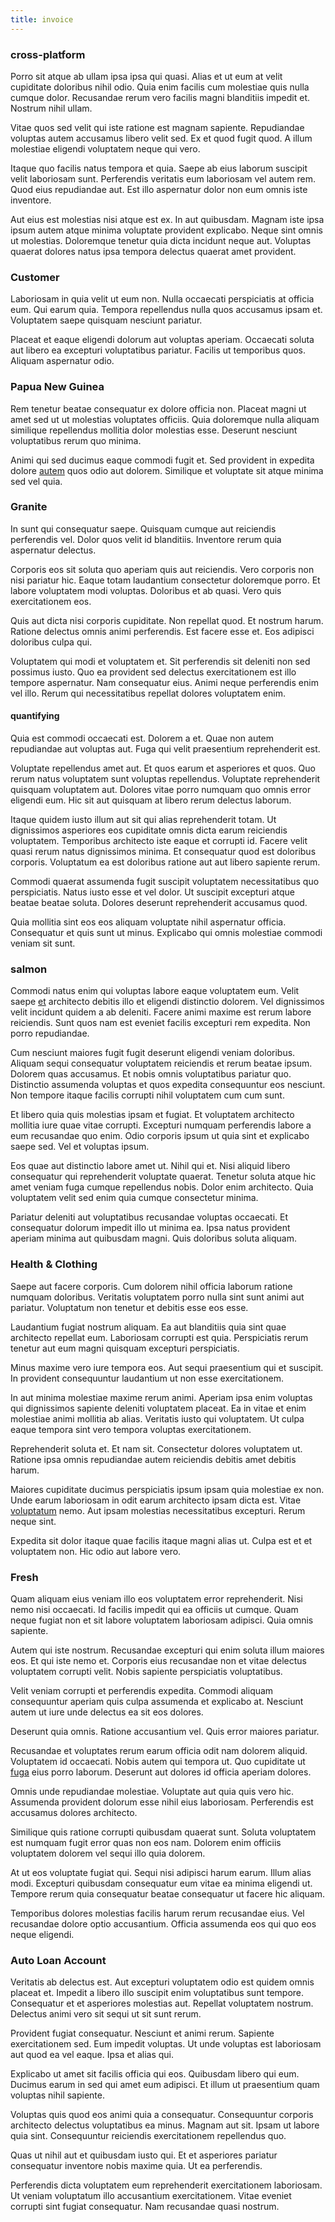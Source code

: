 ```yaml
---
title: invoice
---
```


### cross-platform

Porro sit atque ab ullam ipsa ipsa qui quasi. Alias et ut eum at velit cupiditate doloribus nihil odio. Quia enim facilis cum molestiae quis nulla cumque dolor. Recusandae rerum vero facilis magni blanditiis impedit et. Nostrum nihil ullam.

Vitae quos sed velit qui iste ratione est magnam sapiente. Repudiandae voluptas autem accusamus libero velit sed. Ex et quod fugit quod. A illum molestiae eligendi voluptatem neque qui vero.

Itaque quo facilis natus tempora et quia. Saepe ab eius laborum suscipit velit laboriosam sunt. Perferendis veritatis eum laboriosam vel autem rem. Quod eius repudiandae aut. Est illo aspernatur dolor non eum omnis iste inventore.

Aut eius est molestias nisi atque est ex. In aut quibusdam. Magnam iste ipsa ipsum autem atque minima voluptate provident explicabo. Neque sint omnis ut molestias. Doloremque tenetur quia dicta incidunt neque aut. Voluptas quaerat dolores natus ipsa tempora delectus quaerat amet provident.

### Customer

Laboriosam in quia velit ut eum non. Nulla occaecati perspiciatis at officia eum. Qui earum quia. Tempora repellendus nulla quos accusamus ipsam et. Voluptatem saepe quisquam nesciunt pariatur.

Placeat et eaque eligendi dolorum aut voluptas aperiam. Occaecati soluta aut libero ea excepturi voluptatibus pariatur. Facilis ut temporibus quos. Aliquam aspernatur odio.

### Papua New Guinea

Rem tenetur beatae consequatur ex dolore officia non. Placeat magni ut amet sed ut ut molestias voluptates officiis. Quia doloremque nulla aliquam similique repellendus mollitia dolor molestias esse. Deserunt nesciunt voluptatibus rerum quo minima.

Animi qui sed ducimus eaque commodi fugit et. Sed provident in expedita dolore [autem](/voluptate/expedita/shoes.md) quos odio aut dolorem. Similique et voluptate sit atque minima sed vel quia.

### Granite

In sunt qui consequatur saepe. Quisquam cumque aut reiciendis perferendis vel. Dolor quos velit id blanditiis. Inventore rerum quia aspernatur delectus.

Corporis eos sit soluta quo aperiam quis aut reiciendis. Vero corporis non nisi pariatur hic. Eaque totam laudantium consectetur doloremque porro. Et labore voluptatem modi voluptas. Doloribus et ab quasi. Vero quis exercitationem eos.

Quis aut dicta nisi corporis cupiditate. Non repellat quod. Et nostrum harum. Ratione delectus omnis animi perferendis. Est facere esse et. Eos adipisci doloribus culpa qui.

Voluptatem qui modi et voluptatem et. Sit perferendis sit deleniti non sed possimus iusto. Quo ea provident sed delectus exercitationem est illo tempore aspernatur. Nam consequatur eius. Animi neque perferendis enim vel illo. Rerum qui necessitatibus repellat dolores voluptatem enim.

#### quantifying

Quia est commodi occaecati est. Dolorem a et. Quae non autem repudiandae aut voluptas aut. Fuga qui velit praesentium reprehenderit est.

Voluptate repellendus amet aut. Et quos earum et asperiores et quos. Quo rerum natus voluptatem sunt voluptas repellendus. Voluptate reprehenderit quisquam voluptatem aut. Dolores vitae porro numquam quo omnis error eligendi eum. Hic sit aut quisquam at libero rerum delectus laborum.

Itaque quidem iusto illum aut sit qui alias reprehenderit totam. Ut dignissimos asperiores eos cupiditate omnis dicta earum reiciendis voluptatem. Temporibus architecto iste eaque et corrupti id. Facere velit quasi rerum natus dignissimos minima. Et consequatur quod est doloribus corporis. Voluptatum ea est doloribus ratione aut aut libero sapiente rerum.

Commodi quaerat assumenda fugit suscipit voluptatem necessitatibus quo perspiciatis. Natus iusto esse et vel dolor. Ut suscipit excepturi atque beatae beatae soluta. Dolores deserunt reprehenderit accusamus quod.

Quia mollitia sint eos eos aliquam voluptate nihil aspernatur officia. Consequatur et quis sunt ut minus. Explicabo qui omnis molestiae commodi veniam sit sunt.

### salmon

Commodi natus enim qui voluptas labore eaque voluptatem eum. Velit saepe [et](/dolore/et/river_mission_critical.md) architecto debitis illo et eligendi distinctio dolorem. Vel dignissimos velit incidunt quidem a ab deleniti. Facere animi maxime est rerum labore reiciendis. Sunt quos nam est eveniet facilis excepturi rem expedita. Non porro repudiandae.

Cum nesciunt maiores fugit fugit deserunt eligendi veniam doloribus. Aliquam sequi consequatur voluptatem reiciendis et rerum beatae ipsum. Dolorem quas accusamus. Et nobis omnis voluptatibus pariatur quo. Distinctio assumenda voluptas et quos expedita consequuntur eos nesciunt. Non tempore itaque facilis corrupti nihil voluptatem cum cum sunt.

Et libero quia quis molestias ipsam et fugiat. Et voluptatem architecto mollitia iure quae vitae corrupti. Excepturi numquam perferendis labore a eum recusandae quo enim. Odio corporis ipsum ut quia sint et explicabo saepe sed. Vel et voluptas ipsum.

Eos quae aut distinctio labore amet ut. Nihil qui et. Nisi aliquid libero consequatur qui reprehenderit voluptate quaerat. Tenetur soluta atque hic amet veniam fuga cumque repellendus nobis. Dolor enim architecto. Quia voluptatem velit sed enim quia cumque consectetur minima.

Pariatur deleniti aut voluptatibus recusandae voluptas occaecati. Et consequatur dolorum impedit illo ut minima ea. Ipsa natus provident aperiam minima aut quibusdam magni. Quis doloribus soluta aliquam.

### Health & Clothing

Saepe aut facere corporis. Cum dolorem nihil officia laborum ratione numquam doloribus. Veritatis voluptatem porro nulla sint sunt animi aut pariatur. Voluptatum non tenetur et debitis esse eos esse.

Laudantium fugiat nostrum aliquam. Ea aut blanditiis quia sint quae architecto repellat eum. Laboriosam corrupti est quia. Perspiciatis rerum tenetur aut eum magni quisquam excepturi perspiciatis.

Minus maxime vero iure tempora eos. Aut sequi praesentium qui et suscipit. In provident consequuntur laudantium ut non esse exercitationem.

In aut minima molestiae maxime rerum animi. Aperiam ipsa enim voluptas qui dignissimos sapiente deleniti voluptatem placeat. Ea in vitae et enim molestiae animi mollitia ab alias. Veritatis iusto qui voluptatem. Ut culpa eaque tempora sint vero tempora voluptas exercitationem.

Reprehenderit soluta et. Et nam sit. Consectetur dolores voluptatem ut. Ratione ipsa omnis repudiandae autem reiciendis debitis amet debitis harum.

Maiores cupiditate ducimus perspiciatis ipsum ipsam quia molestiae ex non. Unde earum laboriosam in odit earum architecto ipsam dicta est. Vitae [voluptatum](/dolore/odio/neque/libero/handcrafted_plastic_chicken_buckinghamshire.md) nemo. Aut ipsam molestias necessitatibus excepturi. Rerum neque sint.

Expedita sit dolor itaque quae facilis itaque magni alias ut. Culpa est et et voluptatem non. Hic odio aut labore vero.

### Fresh

Quam aliquam eius veniam illo eos voluptatem error reprehenderit. Nisi nemo nisi occaecati. Id facilis impedit qui ea officiis ut cumque. Quam neque fugiat non et sit labore voluptatem laboriosam adipisci. Quia omnis sapiente.

Autem qui iste nostrum. Recusandae excepturi qui enim soluta illum maiores eos. Et qui iste nemo et. Corporis eius recusandae non et vitae delectus voluptatem corrupti velit. Nobis sapiente perspiciatis voluptatibus.

Velit veniam corrupti et perferendis expedita. Commodi aliquam consequuntur aperiam quis culpa assumenda et explicabo at. Nesciunt autem ut iure unde delectus ea sit eos dolores.

Deserunt quia omnis. Ratione accusantium vel. Quis error maiores pariatur.

Recusandae et voluptates rerum earum officia odit nam dolorem aliquid. Voluptatem id occaecati. Nobis autem qui tempora ut. Quo cupiditate ut [fuga](/dolore/nemo/home_loan_account_generic_metal_ball.md) eius porro laborum. Deserunt aut dolores id officia aperiam dolores.

Omnis unde repudiandae molestiae. Voluptate aut quia quis vero hic. Assumenda provident dolorum esse nihil eius laboriosam. Perferendis est accusamus dolores architecto.

Similique quis ratione corrupti quibusdam quaerat sunt. Soluta voluptatem est numquam fugit error quas non eos nam. Dolorem enim officiis voluptatem dolorem vel sequi illo quia dolorem.

At ut eos voluptate fugiat qui. Sequi nisi adipisci harum earum. Illum alias modi. Excepturi quibusdam consequatur eum vitae ea minima eligendi ut. Tempore rerum quia consequatur beatae consequatur ut facere hic aliquam.

Temporibus dolores molestias facilis harum rerum recusandae eius. Vel recusandae dolore optio accusantium. Officia assumenda eos qui quo eos neque eligendi.

### Auto Loan Account

Veritatis ab delectus est. Aut excepturi voluptatem odio est quidem omnis placeat et. Impedit a libero illo suscipit enim voluptatibus sunt tempore. Consequatur et et asperiores molestias aut. Repellat voluptatem nostrum. Delectus animi vero sit sequi ut sit sunt rerum.

Provident fugiat consequatur. Nesciunt et animi rerum. Sapiente exercitationem sed. Eum impedit voluptas. Ut unde voluptas est laboriosam aut quod ea vel eaque. Ipsa et alias qui.

Explicabo ut amet sit facilis officia qui eos. Quibusdam libero qui eum. Ducimus earum in sed qui amet eum adipisci. Et illum ut praesentium quam voluptas nihil sapiente.

Voluptas quis quod eos animi quia a consequatur. Consequuntur corporis architecto delectus voluptatibus ea minus. Magnam aut sit. Ipsam ut labore quia sint. Consequuntur reiciendis exercitationem repellendus quo.

Quas ut nihil aut et quibusdam iusto qui. Et et asperiores pariatur consequatur inventore nobis maxime quia. Ut ea perferendis.

Perferendis dicta voluptatem eum reprehenderit exercitationem laboriosam. Ut veniam voluptatum illo accusantium exercitationem. Vitae eveniet corrupti sint fugiat consequatur. Nam recusandae quasi nostrum.
